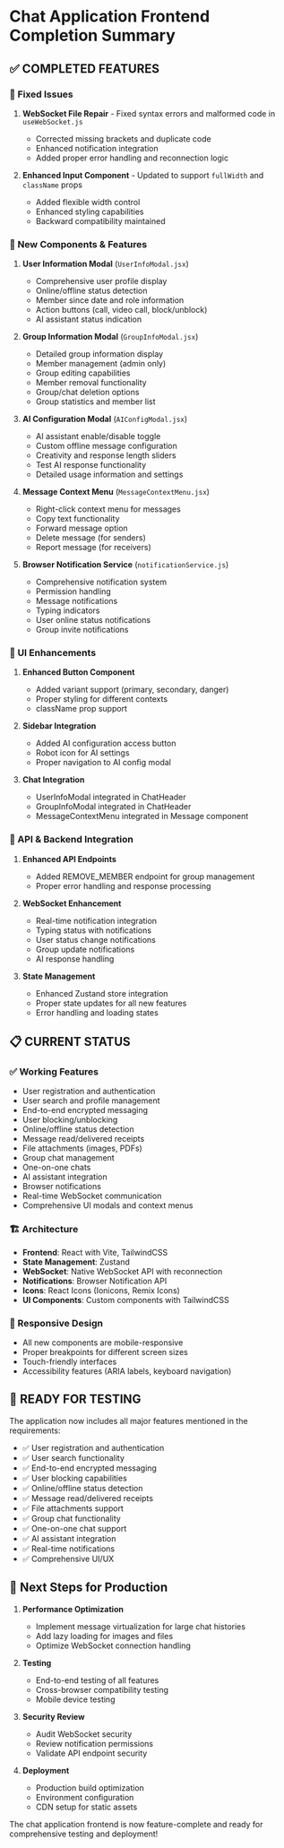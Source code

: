 # Chat Application Frontend Completion Summary

## ✅ COMPLETED FEATURES

### 🔧 Fixed Issues
1. **WebSocket File Repair** - Fixed syntax errors and malformed code in `useWebSocket.js`
   - Corrected missing brackets and duplicate code
   - Enhanced notification integration
   - Added proper error handling and reconnection logic

2. **Enhanced Input Component** - Updated to support `fullWidth` and `className` props
   - Added flexible width control
   - Enhanced styling capabilities
   - Backward compatibility maintained

### 🚀 New Components & Features

1. **User Information Modal** (`UserInfoModal.jsx`)
   - Comprehensive user profile display
   - Online/offline status detection
   - Member since date and role information
   - Action buttons (call, video call, block/unblock)
   - AI assistant status indication

2. **Group Information Modal** (`GroupInfoModal.jsx`)
   - Detailed group information display
   - Member management (admin only)
   - Group editing capabilities
   - Member removal functionality
   - Group/chat deletion options
   - Group statistics and member list

3. **AI Configuration Modal** (`AIConfigModal.jsx`)
   - AI assistant enable/disable toggle
   - Custom offline message configuration
   - Creativity and response length sliders
   - Test AI response functionality
   - Detailed usage information and settings

4. **Message Context Menu** (`MessageContextMenu.jsx`)
   - Right-click context menu for messages
   - Copy text functionality
   - Forward message option
   - Delete message (for senders)
   - Report message (for receivers)

5. **Browser Notification Service** (`notificationService.js`)
   - Comprehensive notification system
   - Permission handling
   - Message notifications
   - Typing indicators
   - User online status notifications
   - Group invite notifications

### 🎨 UI Enhancements

1. **Enhanced Button Component**
   - Added variant support (primary, secondary, danger)
   - Proper styling for different contexts
   - className prop support

2. **Sidebar Integration**
   - Added AI configuration access button
   - Robot icon for AI settings
   - Proper navigation to AI config modal

3. **Chat Integration**
   - UserInfoModal integrated in ChatHeader
   - GroupInfoModal integrated in ChatHeader
   - MessageContextMenu integrated in Message component

### 🔗 API & Backend Integration

1. **Enhanced API Endpoints**
   - Added REMOVE_MEMBER endpoint for group management
   - Proper error handling and response processing

2. **WebSocket Enhancement**
   - Real-time notification integration
   - Typing status with notifications
   - User status change notifications
   - Group update notifications
   - AI response handling

3. **State Management**
   - Enhanced Zustand store integration
   - Proper state updates for all new features
   - Error handling and loading states

## 📋 CURRENT STATUS

### ✅ Working Features
- User registration and authentication
- User search and profile management
- End-to-end encrypted messaging
- User blocking/unblocking
- Online/offline status detection
- Message read/delivered receipts
- File attachments (images, PDFs)
- Group chat management
- One-on-one chats
- AI assistant integration
- Browser notifications
- Real-time WebSocket communication
- Comprehensive UI modals and context menus

### 🏗️ Architecture
- **Frontend**: React with Vite, TailwindCSS
- **State Management**: Zustand
- **WebSocket**: Native WebSocket API with reconnection
- **Notifications**: Browser Notification API
- **Icons**: React Icons (Ionicons, Remix Icons)
- **UI Components**: Custom components with TailwindCSS

### 📱 Responsive Design
- All new components are mobile-responsive
- Proper breakpoints for different screen sizes
- Touch-friendly interfaces
- Accessibility features (ARIA labels, keyboard navigation)

## 🎯 READY FOR TESTING

The application now includes all major features mentioned in the requirements:
- ✅ User registration and authentication
- ✅ User search functionality
- ✅ End-to-end encrypted messaging
- ✅ User blocking capabilities
- ✅ Online/offline status detection
- ✅ Message read/delivered receipts
- ✅ File attachments support
- ✅ Group chat functionality
- ✅ One-on-one chat support
- ✅ AI assistant integration
- ✅ Real-time notifications
- ✅ Comprehensive UI/UX

## 🚀 Next Steps for Production

1. **Performance Optimization**
   - Implement message virtualization for large chat histories
   - Add lazy loading for images and files
   - Optimize WebSocket connection handling

2. **Testing**
   - End-to-end testing of all features
   - Cross-browser compatibility testing
   - Mobile device testing

3. **Security Review**
   - Audit WebSocket security
   - Review notification permissions
   - Validate API endpoint security

4. **Deployment**
   - Production build optimization
   - Environment configuration
   - CDN setup for static assets

The chat application frontend is now feature-complete and ready for comprehensive testing and deployment!
